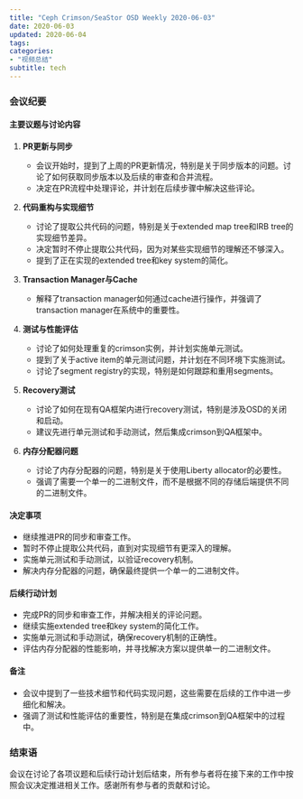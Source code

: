 ```yaml
---
title: "Ceph Crimson/SeaStor OSD Weekly 2020-06-03"
date: 2020-06-03
updated: 2020-06-04
tags:
categories:
- "视频总结"
subtitle: tech
---
```



### 会议纪要

#### 主要议题与讨论内容

1. **PR更新与同步**
   - 会议开始时，提到了上周的PR更新情况，特别是关于同步版本的问题。讨论了如何获取同步版本以及后续的审查和合并流程。
   - 决定在PR流程中处理评论，并计划在后续步骤中解决这些评论。

2. **代码重构与实现细节**
   - 讨论了提取公共代码的问题，特别是关于extended map tree和IRB tree的实现细节差异。
   - 决定暂时不停止提取公共代码，因为对某些实现细节的理解还不够深入。
   - 提到了正在实现的extended tree和key system的简化。

3. **Transaction Manager与Cache**
   - 解释了transaction manager如何通过cache进行操作，并强调了transaction manager在系统中的重要性。

4. **测试与性能评估**
   - 讨论了如何处理重复的crimson实例，并计划实施单元测试。
   - 提到了关于active item的单元测试问题，并计划在不同环境下实施测试。
   - 讨论了segment registry的实现，特别是如何跟踪和重用segments。

5. **Recovery测试**
   - 讨论了如何在现有QA框架内进行recovery测试，特别是涉及OSD的关闭和启动。
   - 建议先进行单元测试和手动测试，然后集成crimson到QA框架中。

6. **内存分配器问题**
   - 讨论了内存分配器的问题，特别是关于使用Liberty allocator的必要性。
   - 强调了需要一个单一的二进制文件，而不是根据不同的存储后端提供不同的二进制文件。

#### 决定事项

- 继续推进PR的同步和审查工作。
- 暂时不停止提取公共代码，直到对实现细节有更深入的理解。
- 实施单元测试和手动测试，以验证recovery机制。
- 解决内存分配器的问题，确保最终提供一个单一的二进制文件。

#### 后续行动计划

- 完成PR的同步和审查工作，并解决相关的评论问题。
- 继续实施extended tree和key system的简化工作。
- 实施单元测试和手动测试，确保recovery机制的正确性。
- 评估内存分配器的性能影响，并寻找解决方案以提供单一的二进制文件。

#### 备注

- 会议中提到了一些技术细节和代码实现问题，这些需要在后续的工作中进一步细化和解决。
- 强调了测试和性能评估的重要性，特别是在集成crimson到QA框架中的过程中。

### 结束语

会议在讨论了各项议题和后续行动计划后结束，所有参与者将在接下来的工作中按照会议决定推进相关工作。感谢所有参与者的贡献和讨论。